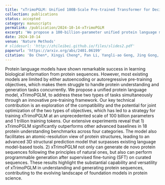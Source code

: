 ```yaml
---
title: "xTrimoPGLM: Unified 100B-Scale Pre-trained Transformer for Deciphering the Language of Protein"
collection: publications
status: accepted
category: manuscripts
permalink: /publication/2024-10-14-xTrimoPGLM
excerpt: 'We propose a 100-billion-parameter unified protein language model, xTrimoPGLM, optimizing both protein understanding and generation objectives simultaneously through an innovative pre-training framework, demonstrating State-Of-The-Art performance on 18 protein understanding benchmarks, and powerful <i>de novo</i> and conditional sequence generation abilities.'
date: 2024-10-14
venue: 'Nature Methods'
# slidesurl: 'http://zhileibei.github.io/files/slides2.pdf'
paperurl: 'https://arxiv.org/abs/2401.06199'
citation: 'Bo Chen*, Xingyi Cheng*, Pan Li, Yangli‐ao Geng, Jing Gong, Shen Li, Zhilei Bei, et al. (2024). &quot;xTrimoPGLM: Unified 100B‐ Scale Pre‐Trained Transformer for Deciphering the Language of Proteins.&quot; Accepted in Principle at <i>Nature Methods</i>.'
---
```


Protein language models have shown remarkable success in learning biological information from protein sequences. However, most existing models are limited by either autoencoding or autoregressive pre-training objectives, which makes them struggle to handle protein understanding and generation tasks concurrently. We propose a unified protein language model, xTrimoPGLM, to address these two types of tasks simultaneously through an innovative pre-training framework. Our key technical contribution is an exploration of the compatibility and the potential for joint optimization of the two types of objectives, which has led to a strategy for training xTrimoPGLM at an unprecedented scale of 100 billion parameters and 1 trillion training tokens. Our extensive experiments reveal that 1) xTrimoPGLM significantly outperforms other advanced baselines in 18 protein understanding benchmarks across four categories. The model also facilitates an atomic-resolution view of protein structures, leading to an advanced 3D structural prediction model that surpasses existing language model-based tools. 2) xTrimoPGLM not only can generate de novo protein sequences following the principles of natural ones, but also can perform programmable generation after supervised fine-tuning (SFT) on curated sequences. These results highlight the substantial capability and versatility of xTrimoPGLM in understanding and generating protein sequences, contributing to the evolving landscape of foundation models in protein science.
